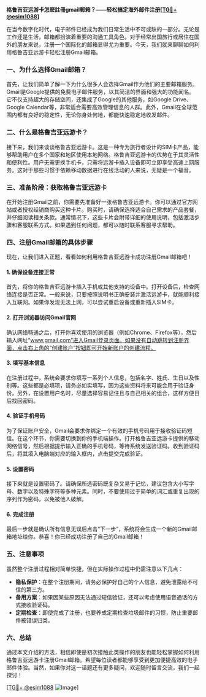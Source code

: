 **格鲁吉亚远游卡怎麽註冊gmail郵箱？——轻松搞定海外邮件注册[[TG💪+ @esim1088](https://t.me/s/esim1088)]**

在当今数字化时代，电子邮件已经成为我们日常生活中不可或缺的一部分。无论是工作还是生活，邮箱都扮演着重要的沟通工具角色。对于经常出国旅行或居住在国外的朋友来说，注册一个国际化的邮箱显得尤为重要。今天，我们就来聊聊如何利用格鲁吉亚远游卡轻松注册Gmail邮箱。

### 一、为什么选择Gmail邮箱？

首先，让我们简单了解一下为什么很多人会选择Gmail作为他们的主要邮箱服务。Gmail是Google提供的免费电子邮件服务，以其简洁的界面和强大的功能闻名。它不仅支持超大的存储空间，还集成了Google的其他服务，如Google Drive、Google Calendar等，非常适合需要高效管理信息的人群。此外，Gmail在全球范围内都有良好的稳定性，无论你身处何地，都能快速稳定地收发邮件。

### 二、什么是格鲁吉亚远游卡？

接下来，我们来谈谈格鲁吉亚远游卡。这是一种专为旅行者设计的SIM卡产品，能够帮助用户在多个国家和地区使用本地网络。格鲁吉亚远游卡的优势在于其灵活性和便利性。用户无需更换手机卡，只需将远游卡插入设备即可立即享受高速上网服务。这对于那些习惯于依赖移动数据进行在线活动的人来说，无疑是一个福音。

### 三、准备阶段：获取格鲁吉亚远游卡

在开始注册Gmail之前，你需要先准备好一张格鲁吉亚远游卡。你可以通过官方网站或者授权经销商购买这种卡片。购买时，请确保选择适合自己需求的产品套餐，并仔细阅读相关条款。通常情况下，这些卡片会附带详细的使用说明，包括激活步骤和客服联系方式。如果遇到任何问题，都可以随时联系客服寻求帮助。

### 四、注册Gmail邮箱的具体步骤

现在，让我们进入正题，看看如何利用格鲁吉亚远游卡成功注册Gmail邮箱吧！

#### 1. 确保设备连接正常

首先，将你的格鲁吉亚远游卡插入手机或其他支持的设备中。打开设备后，检查网络连接是否正常。一般来说，只要按照说明书正确安装并激活远游卡，就能顺利接入互联网。如果你发现无法上网，可以尝试重启设备或重新插入SIM卡。

#### 2. 打开浏览器访问Gmail官网

确认网络畅通之后，打开你喜欢使用的浏览器（例如Chrome、Firefox等），然后输入网址“www.gmail.com”进入Gmail登录页面。如果没有自动跳转到注册界面，点击右上角的“创建账户”按钮即可开始新账户的创建流程。

#### 3. 填写基本信息

在注册过程中，系统会要求你填写一系列个人信息，包括名字、姓氏、生日以及性别等。这些都是必填项，请务必如实填写，因为这些资料将来可能会用于验证身份。另外，在设置用户名时，尽量选择容易记住且与自己相关的组合，这样方便日后找回密码。

#### 4. 验证手机号码

为了保证账户安全，Gmail会要求你绑定一个有效的手机号码用于接收验证码短信。在这个环节，你需要切换到你的手机端操作。打开格鲁吉亚远游卡提供的移动网络信号，然后根据提示输入正确的手机号码，等待系统发送验证码。收到验证码后，将其填入电脑端对应的输入框内，点击提交完成验证。

#### 5. 设置密码

接下来就是设置密码了。请确保所选密码既复杂又易于记忆，建议包含大小写字母、数字以及特殊字符等多种元素。同时，不要使用过于简单的词汇或重复出现的序列作为密码，以免被他人破解。

#### 6. 完成注册

最后一步就是确认所有信息无误后点击“下一步”，系统将会生成一个新的Gmail邮箱地址给你。恭喜！你已经成功注册了自己的Gmail邮箱！

### 五、注意事项

虽然整个注册过程相对简单快捷，但在实际操作过程中仍需注意以下几点：

- **隐私保护**：在整个注册期间，请务必保护好自己的个人信息，避免泄露给不可信的第三方。
- **备用方案**：如果因某些原因无法通过短信验证，还可以考虑使用语音通话的方式接收验证码。
- **定期检查**：即使完成了注册，也要养成定期检查垃圾邮件的习惯，防止重要邮件被错误归类。

### 六、总结

通过本文介绍的方法，相信即使是初次接触此类操作的朋友也能轻松掌握如何利用格鲁吉亚远游卡注册Gmail邮箱。希望每位读者都能够享受到更加便捷高效的电子邮件体验。当然，如果你对这一话题还有更多疑问，欢迎随时留言交流，我们一起探讨！

[[TG💪+ @esim1088](https://t.me/s/esim1088) ![Image](https://i.postimg.cc/4NQfJmqS/Snipaste-2025-05-13-00-14-12.png)]